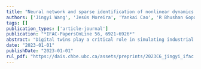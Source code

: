 ```yaml
---
title: "Neural network and sparse identification of nonlinear dynamics integrated algorithm for digital twin identification"
authors: ['Jingyi Wang', 'Jesús Moreira', 'Yankai Cao', 'R Bhushan Gopaluni']
tags: []
publication_types: ['article-journal']
publication: "*IFAC-PapersOnLine 56, 6921-6926*"
abstract: "Digital twins play a critical role in simulating industrial manufacturing systems to increase productivity and reduce time spent on troubleshooting. Owing to the complexity of real-world industrial systems, automatic sparse identification has emerged as an attractive approach to perform digital twin modelling. The sparse identification of nonlinear dynamics (SINDy) is a machine learning algorithm that performs feature engineering by generating a model term library and then solves a sparse regression problem between the objective outputs and the generated features. By solving a linear-in-parameter sparse regression problem, SINDy provides automatic discovery of system governing equations. However, the performance of SINDy-based algorithms may decline dramatically when applied to identify complex nonlinear relationships, such as implicit relationships. The substantial number of input variables for a real industrial process may further complicate the modelling procedure. We therefore propose the neural network and SINDy integrated algorithm to automatically select the critical features from a model term library and utilize the neural network to capture the process nonlinearity that cannot be captured by a linear-in-parameter model. SINDy performs feature generation considering both numerical methods and first-principles knowledge, making the proposed algorithm a hybrid system identification approach. A diesel hydrotreating unit case study with 37 input variables is analyzed in this paper to demonstrate the advantages of the proposed algorithm for nonlinear digital twin identification. By combining the advantages from both SINDy and neural networks, the proposed algorithm is able to improve the output prediction accuracy for all the three objectives."
date: "2023-01-01"
publishDate: "2023-01-01"
rul_pdf: "https://dais.chbe.ubc.ca/assets/preprints/2023C6_jingyi_ifac.pdf"
---
```

